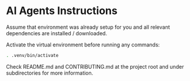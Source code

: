 # AI Agents Instructions

Assume that environment was already setup for you and all relevant dependencies are installed / downloaded.

Activate the virtual environment before running any commands:

```bash
. .venv/bin/activate
```

Check README.md and CONTRIBUTING.md at the project root and under subdirectories for more information.
